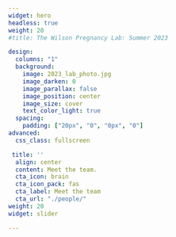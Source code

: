 ```yaml
---
widget: hero
headless: true
weight: 20
#title: The Wilson Pregnancy Lab: Summer 2023

design:
  columns: "1"
  background:
    image: 2023_lab_photo.jpg
    image_darken: 0
    image_parallax: false
    image_position: center
    image_size: cover
    text_color_light: true
  spacing:
    padding: ["20px", "0", "0px", "0"]
advanced:
  css_class: fullscreen

 title: ''
  align: center 
  content: Meet the team.
  cta_icon: brain
  cta_icon_pack: fas
  cta_label: Meet the team
  cta_url: "./people/"
weight: 20 
widget: slider  

---
```


